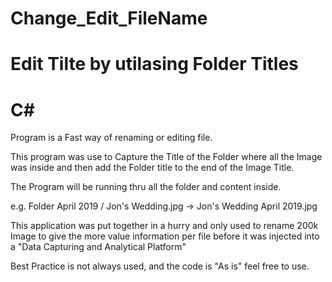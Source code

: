 # Change_Edit_FileName
# Edit Tilte by utilasing Folder Titles
# C#

Program is a Fast way of renaming or editing file.

This program was use to Capture the Title of the Folder where all the Image was inside and then add the Folder title to the end of the Image Title. 

The Program will be running thru all the folder and content inside. 

e.g. Folder April 2019 / Jon's Wedding.jpg
-> Jon's Wedding April 2019.jpg 

This application was put together in a hurry and only used to rename 200k Image to give the more value information per file before it was injected into a "Data Capturing and Analytical Platform"

Best Practice is not always used, and the code is "As is" feel free to use.
